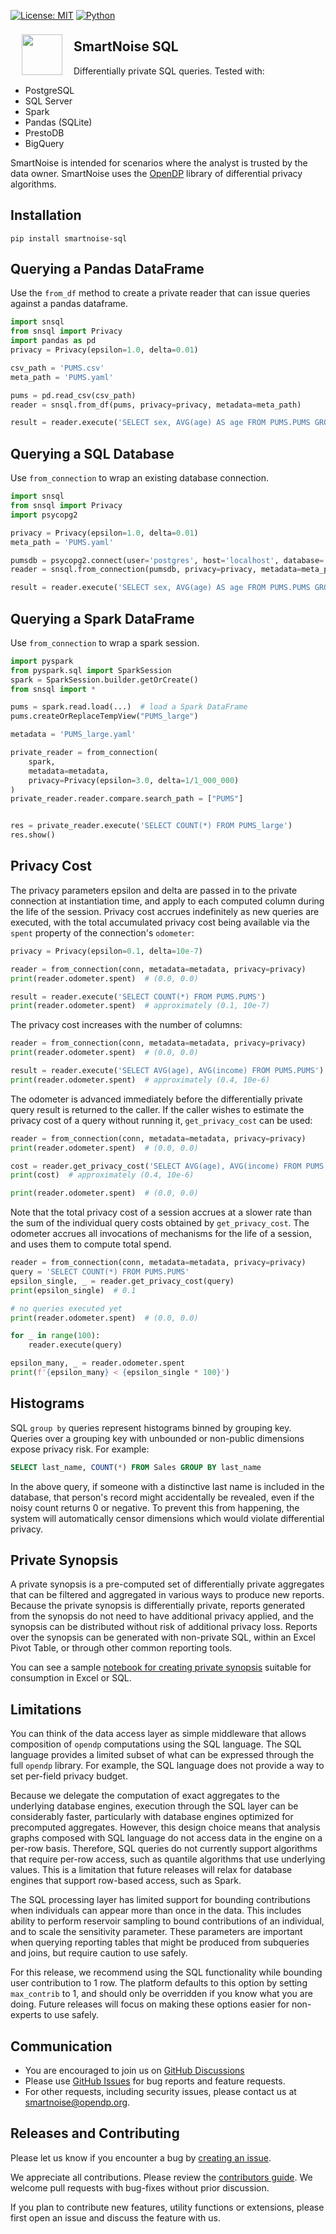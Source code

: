 [![License: MIT](https://img.shields.io/badge/License-MIT-yellow.svg)](https://opensource.org/licenses/MIT) [![Python](https://img.shields.io/badge/python-3.7%20%7C%203.8-blue)](https://www.python.org/)

<a href="https://smartnoise.org"><img src="https://github.com/opendp/smartnoise-sdk/raw/main/images/SmartNoise/SVG/Logo%20Mark_grey.svg" align="left" height="65" vspace="8" hspace="18"></a>

## SmartNoise SQL

Differentially private SQL queries.  Tested with:
* PostgreSQL
* SQL Server
* Spark
* Pandas (SQLite)
* PrestoDB
* BigQuery

SmartNoise is intended for scenarios where the analyst is trusted by the data owner.  SmartNoise uses the [OpenDP](https://github.com/opendp/opendp) library of differential privacy algorithms.

## Installation

```
pip install smartnoise-sql
```

## Querying a Pandas DataFrame

Use the `from_df` method to create a private reader that can issue queries against a pandas dataframe.

```python
import snsql
from snsql import Privacy
import pandas as pd
privacy = Privacy(epsilon=1.0, delta=0.01)

csv_path = 'PUMS.csv'
meta_path = 'PUMS.yaml'

pums = pd.read_csv(csv_path)
reader = snsql.from_df(pums, privacy=privacy, metadata=meta_path)

result = reader.execute('SELECT sex, AVG(age) AS age FROM PUMS.PUMS GROUP BY sex')
```

## Querying a SQL Database

Use `from_connection` to wrap an existing database connection.

```python
import snsql
from snsql import Privacy
import psycopg2

privacy = Privacy(epsilon=1.0, delta=0.01)
meta_path = 'PUMS.yaml'

pumsdb = psycopg2.connect(user='postgres', host='localhost', database='PUMS')
reader = snsql.from_connection(pumsdb, privacy=privacy, metadata=meta_path)

result = reader.execute('SELECT sex, AVG(age) AS age FROM PUMS.PUMS GROUP BY sex')
```

## Querying a Spark DataFrame

Use `from_connection` to wrap a spark session.

```python
import pyspark
from pyspark.sql import SparkSession
spark = SparkSession.builder.getOrCreate()
from snsql import *

pums = spark.read.load(...)  # load a Spark DataFrame
pums.createOrReplaceTempView("PUMS_large")

metadata = 'PUMS_large.yaml'

private_reader = from_connection(
    spark, 
    metadata=metadata, 
    privacy=Privacy(epsilon=3.0, delta=1/1_000_000)
)
private_reader.reader.compare.search_path = ["PUMS"]


res = private_reader.execute('SELECT COUNT(*) FROM PUMS_large')
res.show()
```

## Privacy Cost

The privacy parameters epsilon and delta are passed in to the private connection at instantiation time, and apply to each computed column during the life of the session.  Privacy cost accrues indefinitely as new queries are executed, with the total accumulated privacy cost being available via the `spent` property of the connection's `odometer`:

```python
privacy = Privacy(epsilon=0.1, delta=10e-7)

reader = from_connection(conn, metadata=metadata, privacy=privacy)
print(reader.odometer.spent)  # (0.0, 0.0)

result = reader.execute('SELECT COUNT(*) FROM PUMS.PUMS')
print(reader.odometer.spent)  # approximately (0.1, 10e-7)
```

The privacy cost increases with the number of columns:

```python
reader = from_connection(conn, metadata=metadata, privacy=privacy)
print(reader.odometer.spent)  # (0.0, 0.0)

result = reader.execute('SELECT AVG(age), AVG(income) FROM PUMS.PUMS')
print(reader.odometer.spent)  # approximately (0.4, 10e-6)
```

The odometer is advanced immediately before the differentially private query result is returned to the caller.  If the caller wishes to estimate the privacy cost of a query without running it, `get_privacy_cost` can be used:

```python
reader = from_connection(conn, metadata=metadata, privacy=privacy)
print(reader.odometer.spent)  # (0.0, 0.0)

cost = reader.get_privacy_cost('SELECT AVG(age), AVG(income) FROM PUMS.PUMS')
print(cost)  # approximately (0.4, 10e-6)

print(reader.odometer.spent)  # (0.0, 0.0)
```

Note that the total privacy cost of a session accrues at a slower rate than the sum of the individual query costs obtained by `get_privacy_cost`.  The odometer accrues all invocations of mechanisms for the life of a session, and uses them to compute total spend.

```python
reader = from_connection(conn, metadata=metadata, privacy=privacy)
query = 'SELECT COUNT(*) FROM PUMS.PUMS'
epsilon_single, _ = reader.get_privacy_cost(query)
print(epsilon_single)  # 0.1

# no queries executed yet
print(reader.odometer.spent)  # (0.0, 0.0)

for _ in range(100):
    reader.execute(query)

epsilon_many, _ = reader.odometer.spent
print(f'{epsilon_many} < {epsilon_single * 100}')
```

## Histograms

SQL `group by` queries represent histograms binned by grouping key.  Queries over a grouping key with unbounded or non-public dimensions expose privacy risk. For example:

```sql
SELECT last_name, COUNT(*) FROM Sales GROUP BY last_name
```

In the above query, if someone with a distinctive last name is included in the database, that person's record might accidentally be revealed, even if the noisy count returns 0 or negative.  To prevent this from happening, the system will automatically censor dimensions which would violate differential privacy.

## Private Synopsis

A private synopsis is a pre-computed set of differentially private aggregates that can be filtered and aggregated in various ways to produce new reports.  Because the private synopsis is differentially private, reports generated from the synopsis do not need to have additional privacy applied, and the synopsis can be distributed without risk of additional privacy loss.  Reports over the synopsis can be generated with non-private SQL, within an Excel Pivot Table, or through other common reporting tools.

You can see a sample [notebook for creating private synopsis](samples/Synopsis.ipynb) suitable for consumption in Excel or SQL.

## Limitations

You can think of the data access layer as simple middleware that allows composition of `opendp` computations using the SQL language.  The SQL language provides a limited subset of what can be expressed through the full `opendp` library.  For example, the SQL language does not provide a way to set per-field privacy budget.

Because we delegate the computation of exact aggregates to the underlying database engines, execution through the SQL layer can be considerably faster, particularly with database engines optimized for precomputed aggregates.  However, this design choice means that analysis graphs composed with SQL language do not access data in the engine on a per-row basis.  Therefore, SQL queries do not currently support algorithms that require per-row access, such as quantile algorithms that use underlying values.  This is a limitation that future releases will relax for database engines that support row-based access, such as Spark.

The SQL processing layer has limited support for bounding contributions when individuals can appear more than once in the data.  This includes ability to perform reservoir sampling to bound contributions of an individual, and to scale the sensitivity parameter.  These parameters are important when querying reporting tables that might be produced from subqueries and joins, but require caution to use safely.

For this release, we recommend using the SQL functionality while bounding user contribution to 1 row.  The platform defaults to this option by setting `max_contrib` to 1, and should only be overridden if you know what you are doing.  Future releases will focus on making these options easier for non-experts to use safely.


## Communication

- You are encouraged to join us on [GitHub Discussions](https://github.com/opendp/opendp/discussions/categories/smartnoise)
- Please use [GitHub Issues](https://github.com/opendp/smartnoise-sdk/issues) for bug reports and feature requests.
- For other requests, including security issues, please contact us at [smartnoise@opendp.org](mailto:smartnoise@opendp.org).

## Releases and Contributing

Please let us know if you encounter a bug by [creating an issue](https://github.com/opendp/smartnoise-sdk/issues).

We appreciate all contributions. Please review the [contributors guide](../contributing.rst). We welcome pull requests with bug-fixes without prior discussion.

If you plan to contribute new features, utility functions or extensions, please first open an issue and discuss the feature with us.
